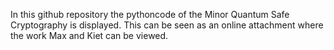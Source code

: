 In this github repository the pythoncode of the Minor Quantum Safe Cryptography is displayed.
This can be seen as an online attachment where the work Max and Kiet can be viewed.
